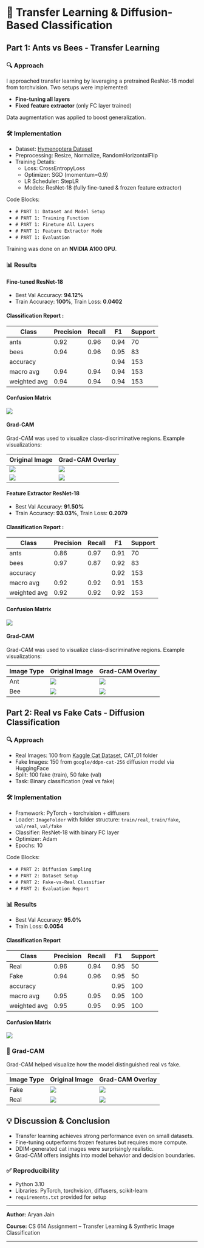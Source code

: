 # 🧠 Transfer Learning & Diffusion-Based Classification

## Part 1: Ants vs Bees - Transfer Learning

### 🔍 Approach
I approached transfer learning by leveraging a pretrained ResNet-18 model from torchvision. Two setups were implemented:

- **Fine-tuning all layers**
- **Fixed feature extractor** (only FC layer trained)

Data augmentation was applied to boost generalization.

### 🛠️ Implementation
- Dataset: [Hymenoptera Dataset](https://download.pytorch.org/tutorial/hymenoptera_data.zip)
- Preprocessing: Resize, Normalize, RandomHorizontalFlip
- Training Details:
  - Loss: CrossEntropyLoss
  - Optimizer: SGD (momentum=0.9)
  - LR Scheduler: StepLR
  - Models: ResNet-18 (fully fine-tuned & frozen feature extractor)

Code Blocks:
- `# PART 1: Dataset and Model Setup`
- `# PART 1: Training Function`
- `# PART 1: Finetune All Layers`
- `# PART 1: Feature Extractor Mode`
- `# PART 1: Evaluation`

Training was done on an **NVIDIA A100 GPU**.

### 📊 Results
#### Fine-tuned ResNet-18
- Best Val Accuracy: **94.12%**
- Train Accuracy: **100%**, Train Loss: **0.0402**

#### Classification Report : 

| Class | Precision | Recall | F1 | Support |
|-------|-----------|--------|----|---------|
| ants  | 0.92      | 0.96   | 0.94 | 70 |
| bees  | 0.94      | 0.96   | 0.95 | 83 |
| accuracy  |     |    | 0.94 | 153 |
| macro avg  | 0.94      | 0.94   | 0.94 | 153 |
| weighted avg  | 0.94      | 0.94   | 0.94 | 153 |

#### Confusion Matrix
![](images/part1_confusion_matrix_1.png)

#### Grad-CAM
Grad-CAM was used to visualize class-discriminative regions. Example visualizations:

| Original Image | Grad-CAM Overlay |
|----------------|------------------|
| ![](images/model_ft/ants_orig.jpg) | ![](images/model_ft/ants_overlay.png) | 
| ![](images/model_ft/bees_orig.jpg) | ![](images/model_ft/bees_overlay.png) |

#### Feature Extractor ResNet-18
- Best Val Accuracy: **91.50%**
- Train Accuracy: **93.03%**, Train Loss: **0.2079**

#### Classification Report : 

| Class | Precision | Recall | F1 | Support |
|-------|-----------|--------|----|---------|
| ants  | 0.86      | 0.97   | 0.91 | 70 |
| bees  | 0.97      | 0.87   | 0.92 | 83 |
| accuracy  |     |    | 0.92 | 153 |
| macro avg  | 0.92      | 0.92   | 0.91 | 153 |
| weighted avg  | 0.92      | 0.92   | 0.92 | 153 |

#### Confusion Matrix
![](images/part1_confusion_matrix_2.png)

#### Grad-CAM
Grad-CAM was used to visualize class-discriminative regions. Example visualizations:

| Image Type | Original Image | Grad-CAM Overlay |
|----------------|----------------|------------------|
| Ant | ![](images/model_conv/ants_orig.jpg) | ![](images/model_conv/ants_overlay.png) | 
| Bee | ![](images/model_conv/bees_orig.jpg) | ![](images/model_conv/bees_overlay.png) |

## Part 2: Real vs Fake Cats - Diffusion Classification

### 🔍 Approach
- Real Images: 100 from [Kaggle Cat Dataset](https://www.kaggle.com/datasets/crawford/cat-dataset), CAT_01 folder
- Fake Images: 150 from `google/ddpm-cat-256` diffusion model via HuggingFace
- Split: 100 fake (train), 50 fake (val)
- Task: Binary classification (real vs fake)

### 🛠️ Implementation
- Framework: PyTorch + torchvision + diffusers
- Loader: `ImageFolder` with folder structure: `train/real`, `train/fake`, `val/real`, `val/fake`
- Classifier: ResNet-18 with binary FC layer
- Optimizer: Adam
- Epochs: 10

Code Blocks:
- `# PART 2: Diffusion Sampling`
- `# PART 2: Dataset Setup`
- `# PART 2: Fake-vs-Real Classifier`
- `# PART 2: Evaluation Report`

### 📊 Results
- Best Val Accuracy: **95.0%**
- Train Loss: **0.0054**

#### Classification Report
| Class | Precision | Recall | F1 | Support |
|-------|-----------|--------|----|---------|
| Real  | 0.96      | 0.94   | 0.95 | 50 |
| Fake  | 0.94      | 0.96   | 0.95 | 50 |
| accuracy  |     |    | 0.95 | 100 |
| macro avg  | 0.95      | 0.95   | 0.95 | 100 |
| weighted avg  | 0.95      | 0.95   | 0.95 | 100 |

#### Confusion Matrix
![](images/part2_confusion_matrix.png)

### 📌 Grad-CAM
Grad-CAM helped visualize how the model distinguished real vs fake.

| Image Type | Original Image | Grad-CAM Overlay |
|----------------|----------------|------------------|
| Fake | ![](images/fakecat_orig.png) | ![](images/fakecat_overlay.png) | 
| Real | ![](images/realcat_orig.png) | ![](images/realcat_overlay.png) | 

## 💡 Discussion & Conclusion
- Transfer learning achieves strong performance even on small datasets.
- Fine-tuning outperforms frozen features but requires more compute.
- DDIM-generated cat images were surprisingly realistic.
- Grad-CAM offers insights into model behavior and decision boundaries.

### ✅ Reproducibility
- Python 3.10
- Libraries: PyTorch, torchvision, diffusers, scikit-learn
- `requirements.txt` provided for setup

---

**Author:** Aryan Jain

**Course:** CS 614 Assignment – Transfer Learning & Synthetic Image Classification

---
